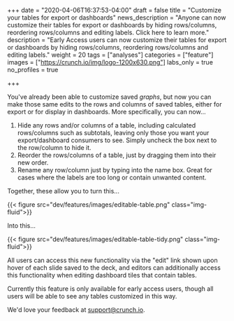+++
date = "2020-04-06T16:37:53-04:00"
draft = false
title = "Customize your tables for export or dashboards"
news_description = "Anyone can now customize their tables for export or dashboards by hiding rows/columns, reordering rows/columns and editing labels. Click here to learn more."
description = "Early Access users can now customize their tables for export or dashboards by hiding rows/columns, reordering rows/columns and editing labels."
weight = 20
tags = ["analyses"]
categories = ["feature"]
images = ["https://crunch.io/img/logo-1200x630.png"]
labs_only = true
no_profiles = true

+++

You've already been able to customize saved *graphs*, but now you can make those same edits to the rows and columns of saved tables, either for export or for display in dashboards. More specifically, you can now...

1. Hide any rows and/or columns of a table, including calculated rows/columns such as subtotals, leaving only those you want your export/dashboard consumers to see. Simply uncheck the box next to the row/column to hide it.
2. Reorder the rows/columns of a table, just by dragging them into their new order.
3. Rename any row/column just by typing into the name box. Great for cases where the labels are too long or contain unwanted content.

Together, these allow you to turn this...

{{< figure src="dev/features/images/editable-table.png" class="img-fluid">}}


Into this...

{{< figure src="dev/features/images/editable-table-tidy.png" class="img-fluid">}}

All users can access this new functionality via the "edit" link shown upon hover of each slide saved to the deck, and editors can additionally access this functionality when editing dashboard tiles that contain tables.

Currently this feature is only available for early access users, though all users will be able to see any tables customized in this way.

We'd love your feedback at [support@crunch.io](mailto:support@crunch.io).

